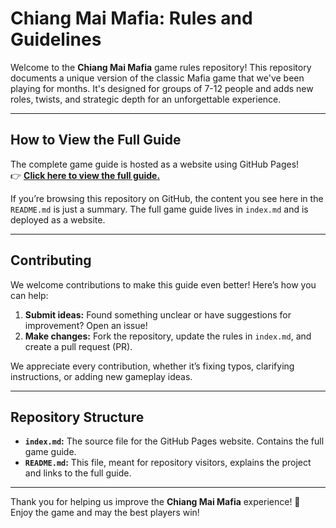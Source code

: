 # Chiang Mai Mafia: Rules and Guidelines

Welcome to the **Chiang Mai Mafia** game rules repository! This repository documents a unique version of the classic Mafia game that we've been playing for months. It's designed for groups of 7-12 people and adds new roles, twists, and strategic depth for an unforgettable experience.

---

## How to View the Full Guide

The complete game guide is hosted as a website using GitHub Pages!  
👉 **[Click here to view the full guide.](https://kmchmk.github.io/mafia-guide)**

If you’re browsing this repository on GitHub, the content you see here in the `README.md` is just a summary. The full game guide lives in `index.md` and is deployed as a website.

---

## Contributing

We welcome contributions to make this guide even better! Here’s how you can help:  
1. **Submit ideas:** Found something unclear or have suggestions for improvement? Open an issue!  
2. **Make changes:** Fork the repository, update the rules in `index.md`, and create a pull request (PR).  

We appreciate every contribution, whether it’s fixing typos, clarifying instructions, or adding new gameplay ideas.

---

## Repository Structure

- **`index.md`:** The source file for the GitHub Pages website. Contains the full game guide.  
- **`README.md`:** This file, meant for repository visitors, explains the project and links to the full guide.

---

Thank you for helping us improve the **Chiang Mai Mafia** experience! 🎉  
Enjoy the game and may the best players win!